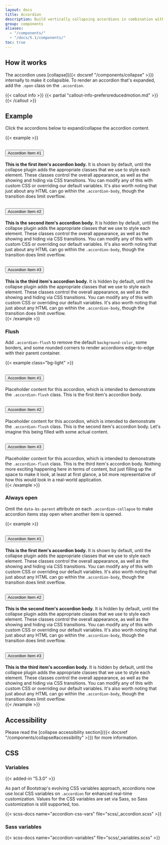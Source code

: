 ```yaml
---
layout: docs
title: Accordion
description: Build vertically collapsing accordions in combination with our Collapse JavaScript plugin.
group: components
aliases:
  - "/components/"
  - "/docs/5.1/components/"
toc: true
---
```


## How it works

The accordion uses [collapse]({{< docsref "/components/collapse" >}}) internally to make it collapsible. To render an accordion that's expanded, add the `.open` class on the `.accordion`.

{{< callout info >}}
{{< partial "callout-info-prefersreducedmotion.md" >}}
{{< /callout >}}

## Example

Click the accordions below to expand/collapse the accordion content.

{{< example >}}
<div class="accordion" id="accordionExample">
  <div class="accordion-item">
    <h2 class="accordion-header" id="headingOne">
      <button class="accordion-button" type="button" data-bs-toggle="collapse" data-bs-target="#collapseOne" aria-expanded="true" aria-controls="collapseOne">
        Accordion Item #1
      </button>
    </h2>
    <div id="collapseOne" class="accordion-collapse collapse show" aria-labelledby="headingOne" data-bs-parent="#accordionExample">
      <div class="accordion-body">
        <strong>This is the first item's accordion body.</strong> It is shown by default, until the collapse plugin adds the appropriate classes that we use to style each element. These classes control the overall appearance, as well as the showing and hiding via CSS transitions. You can modify any of this with custom CSS or overriding our default variables. It's also worth noting that just about any HTML can go within the <code>.accordion-body</code>, though the transition does limit overflow.
      </div>
    </div>
  </div>
  <div class="accordion-item">
    <h2 class="accordion-header" id="headingTwo">
      <button class="accordion-button collapsed" type="button" data-bs-toggle="collapse" data-bs-target="#collapseTwo" aria-expanded="false" aria-controls="collapseTwo">
        Accordion Item #2
      </button>
    </h2>
    <div id="collapseTwo" class="accordion-collapse collapse" aria-labelledby="headingTwo" data-bs-parent="#accordionExample">
      <div class="accordion-body">
        <strong>This is the second item's accordion body.</strong> It is hidden by default, until the collapse plugin adds the appropriate classes that we use to style each element. These classes control the overall appearance, as well as the showing and hiding via CSS transitions. You can modify any of this with custom CSS or overriding our default variables. It's also worth noting that just about any HTML can go within the <code>.accordion-body</code>, though the transition does limit overflow.
      </div>
    </div>
  </div>
  <div class="accordion-item">
    <h2 class="accordion-header" id="headingThree">
      <button class="accordion-button collapsed" type="button" data-bs-toggle="collapse" data-bs-target="#collapseThree" aria-expanded="false" aria-controls="collapseThree">
        Accordion Item #3
      </button>
    </h2>
    <div id="collapseThree" class="accordion-collapse collapse" aria-labelledby="headingThree" data-bs-parent="#accordionExample">
      <div class="accordion-body">
        <strong>This is the third item's accordion body.</strong> It is hidden by default, until the collapse plugin adds the appropriate classes that we use to style each element. These classes control the overall appearance, as well as the showing and hiding via CSS transitions. You can modify any of this with custom CSS or overriding our default variables. It's also worth noting that just about any HTML can go within the <code>.accordion-body</code>, though the transition does limit overflow.
      </div>
    </div>
  </div>
</div>
{{< /example >}}

### Flush

Add `.accordion-flush` to remove the default `background-color`, some borders, and some rounded corners to render accordions edge-to-edge with their parent container.

{{< example class="bg-light" >}}
<div class="accordion accordion-flush" id="accordionFlushExample">
  <div class="accordion-item">
    <h2 class="accordion-header" id="flush-headingOne">
      <button class="accordion-button collapsed" type="button" data-bs-toggle="collapse" data-bs-target="#flush-collapseOne" aria-expanded="false" aria-controls="flush-collapseOne">
        Accordion Item #1
      </button>
    </h2>
    <div id="flush-collapseOne" class="accordion-collapse collapse" aria-labelledby="flush-headingOne" data-bs-parent="#accordionFlushExample">
      <div class="accordion-body">Placeholder content for this accordion, which is intended to demonstrate the <code>.accordion-flush</code> class. This is the first item's accordion body.</div>
    </div>
  </div>
  <div class="accordion-item">
    <h2 class="accordion-header" id="flush-headingTwo">
      <button class="accordion-button collapsed" type="button" data-bs-toggle="collapse" data-bs-target="#flush-collapseTwo" aria-expanded="false" aria-controls="flush-collapseTwo">
        Accordion Item #2
      </button>
    </h2>
    <div id="flush-collapseTwo" class="accordion-collapse collapse" aria-labelledby="flush-headingTwo" data-bs-parent="#accordionFlushExample">
      <div class="accordion-body">Placeholder content for this accordion, which is intended to demonstrate the <code>.accordion-flush</code> class. This is the second item's accordion body. Let's imagine this being filled with some actual content.</div>
    </div>
  </div>
  <div class="accordion-item">
    <h2 class="accordion-header" id="flush-headingThree">
      <button class="accordion-button collapsed" type="button" data-bs-toggle="collapse" data-bs-target="#flush-collapseThree" aria-expanded="false" aria-controls="flush-collapseThree">
        Accordion Item #3
      </button>
    </h2>
    <div id="flush-collapseThree" class="accordion-collapse collapse" aria-labelledby="flush-headingThree" data-bs-parent="#accordionFlushExample">
      <div class="accordion-body">Placeholder content for this accordion, which is intended to demonstrate the <code>.accordion-flush</code> class. This is the third item's accordion body. Nothing more exciting happening here in terms of content, but just filling up the space to make it look, at least at first glance, a bit more representative of how this would look in a real-world application.</div>
    </div>
  </div>
</div>
{{< /example >}}

### Always open

Omit the `data-bs-parent` attribute on each `.accordion-collapse` to make accordion items stay open when another item is opened.

{{< example >}}
<div class="accordion" id="accordionPanelsStayOpenExample">
  <div class="accordion-item">
    <h2 class="accordion-header" id="panelsStayOpen-headingOne">
      <button class="accordion-button" type="button" data-bs-toggle="collapse" data-bs-target="#panelsStayOpen-collapseOne" aria-expanded="true" aria-controls="panelsStayOpen-collapseOne">
        Accordion Item #1
      </button>
    </h2>
    <div id="panelsStayOpen-collapseOne" class="accordion-collapse collapse show" aria-labelledby="panelsStayOpen-headingOne">
      <div class="accordion-body">
        <strong>This is the first item's accordion body.</strong> It is shown by default, until the collapse plugin adds the appropriate classes that we use to style each element. These classes control the overall appearance, as well as the showing and hiding via CSS transitions. You can modify any of this with custom CSS or overriding our default variables. It's also worth noting that just about any HTML can go within the <code>.accordion-body</code>, though the transition does limit overflow.
      </div>
    </div>
  </div>
  <div class="accordion-item">
    <h2 class="accordion-header" id="panelsStayOpen-headingTwo">
      <button class="accordion-button collapsed" type="button" data-bs-toggle="collapse" data-bs-target="#panelsStayOpen-collapseTwo" aria-expanded="false" aria-controls="panelsStayOpen-collapseTwo">
        Accordion Item #2
      </button>
    </h2>
    <div id="panelsStayOpen-collapseTwo" class="accordion-collapse collapse" aria-labelledby="panelsStayOpen-headingTwo">
      <div class="accordion-body">
        <strong>This is the second item's accordion body.</strong> It is hidden by default, until the collapse plugin adds the appropriate classes that we use to style each element. These classes control the overall appearance, as well as the showing and hiding via CSS transitions. You can modify any of this with custom CSS or overriding our default variables. It's also worth noting that just about any HTML can go within the <code>.accordion-body</code>, though the transition does limit overflow.
      </div>
    </div>
  </div>
  <div class="accordion-item">
    <h2 class="accordion-header" id="panelsStayOpen-headingThree">
      <button class="accordion-button collapsed" type="button" data-bs-toggle="collapse" data-bs-target="#panelsStayOpen-collapseThree" aria-expanded="false" aria-controls="panelsStayOpen-collapseThree">
        Accordion Item #3
      </button>
    </h2>
    <div id="panelsStayOpen-collapseThree" class="accordion-collapse collapse" aria-labelledby="panelsStayOpen-headingThree">
      <div class="accordion-body">
        <strong>This is the third item's accordion body.</strong> It is hidden by default, until the collapse plugin adds the appropriate classes that we use to style each element. These classes control the overall appearance, as well as the showing and hiding via CSS transitions. You can modify any of this with custom CSS or overriding our default variables. It's also worth noting that just about any HTML can go within the <code>.accordion-body</code>, though the transition does limit overflow.
      </div>
    </div>
  </div>
</div>
{{< /example >}}

## Accessibility

Please read the [collapse accessibility section]({{< docsref "/components/collapse#accessibility" >}}) for more information.

## CSS

### Variables

{{< added-in "5.3.0" >}}

As part of Bootstrap's evolving CSS variables approach, accordions now use local CSS variables on `.accordion` for enhanced real-time customization. Values for the CSS variables are set via Sass, so Sass customization is still supported, too.

{{< scss-docs name="accordion-css-vars" file="scss/_accordion.scss" >}}

### Sass variables

{{< scss-docs name="accordion-variables" file="scss/_variables.scss" >}}

